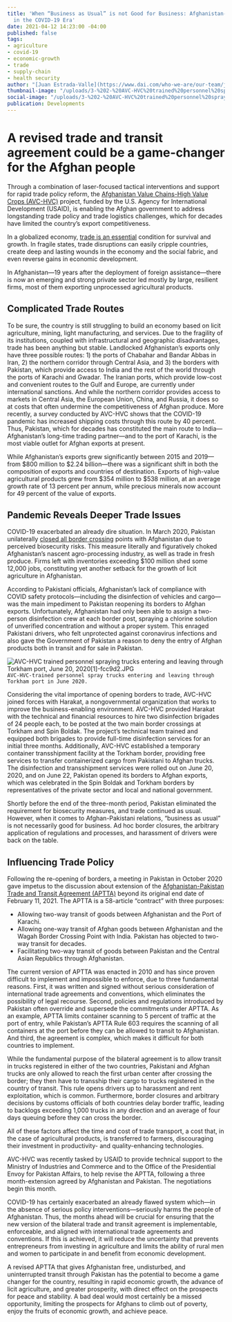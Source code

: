 ```yaml
---
title: 'When “Business as Usual” is not Good for Business: Afghanistan-Pakistan Trade
  in the COVID-19 Era'
date: 2021-04-12 14:23:00 -04:00
published: false
tags:
- agriculture
- covid-19
- economic-growth
- trade
- supply-chain
- health security
author: "[Juan Estrada-Valle](https://www.dai.com/who-we-are/our-team/juan-estrada-valle)"
thumbnail-image: "/uploads/3-%202-%20AVC-HVC%20trained%20personnel%20spraying%20trucks%20entering%20and%20leaving%20through%20Torkham%20port,%20June%2020,%202020%5B1%5D.JPG"
social-image: "/uploads/3-%202-%20AVC-HVC%20trained%20personnel%20spraying%20trucks%20entering%20and%20leaving%20through%20Torkham%20port,%20June%2020,%202020%5B1%5D.JPG"
publication: Developments
---
```


# A revised trade and transit agreement could be a game-changer for the Afghan people

Through a combination of laser-focused tactical interventions and support for rapid trade policy reform, the [Afghanistan Value Chains-High Value Crops (AVC-HVC)](https://www.dai.com/our-work/projects/afghanistan-value-chains-high-value-crops) project, funded by the U.S. Agency for International Development (USAID), is enabling the Afghan government to address longstanding trade policy and trade logistics challenges, which for decades have limited the country’s export competitiveness.







In a globalized economy, [trade is an essential](https://dai-global-developments.com/articles/trade-in-the-time-of-covid-19-risk-or-opportunity) condition for survival and growth. In fragile states, trade disruptions can easily cripple countries, create deep and lasting wounds in the economy and the social fabric, and even reverse gains in economic development.

In Afghanistan—19 years after the deployment of foreign assistance—there is now an emerging and strong private sector led mostly by large, resilient firms, most of them exporting unprocessed agricultural products.
 
## Complicated Trade Routes

To be sure, the country is still struggling to build an economy based on licit agriculture, mining, light manufacturing, and services. Due to the fragility of its institutions, coupled with infrastructural and geographic disadvantages, trade has been anything but stable. Landlocked Afghanistan’s exports only have three possible routes: 1) the ports of Chabahar and Bandar Abbas in Iran, 2) the northern corridor through Central Asia, and 3) the borders with Pakistan, which provide access to India and the rest of the world through the ports of Karachi and Gwadar. 
The Iranian ports, which provide low-cost and convenient routes to the Gulf and Europe, are currently under international sanctions. And while the northern corridor provides access to markets in Central Asia, the European Union, China, and Russia, it does so at costs that often undermine the competitiveness of Afghan produce. More recently, a survey conducted by AVC-HVC shows that the COVID-19 pandemic has increased shipping costs through this route by 40 percent. Thus, Pakistan, which for decades has constituted the main route to India—Afghanistan’s long-time trading partner—and to the port of Karachi, is the most viable outlet for Afghan exports at present. 

While Afghanistan’s exports grew significantly between 2015 and 2019—from $800 million to $2.24 billion—there was a significant shift in both the composition of exports and countries of destination. Exports of high-value agricultural products grew from $354 million to $538 million, at an average growth rate of 13 percent per annum, while precious minerals now account for 49 percent of the value of exports.

## Pandemic Reveals Deeper Trade Issues

COVID-19 exacerbated an already dire situation. In March 2020, Pakistan unilaterally [closed all border crossing](https://www.voanews.com/science-health/coronavirus-outbreak/pakistan-shuts-afghan-border-stop-spread-coronavirus) points with Afghanistan due to perceived biosecurity risks. This measure literally and figuratively choked Afghanistan’s nascent agro-processing industry, as well as trade in fresh produce. Firms left with inventories exceeding $100 million shed some 12,000 jobs, constituting yet another setback for the growth of licit agriculture in Afghanistan. 
  
According to Pakistani officials, Afghanistan’s lack of compliance with COVID safety protocols—including the disinfection of vehicles and cargo—was the main impediment to Pakistan reopening its borders to Afghan exports. Unfortunately, Afghanistan had only been able to assign a two-person disinfection crew at each border post, spraying a chlorine solution of unverified concentration and without a proper system. This enraged Pakistani drivers, who felt unprotected against coronavirus infections and also gave the Government of Pakistan a reason to deny the entry of Afghan products both in transit and for sale in Pakistan. 

![AVC-HVC trained personnel spraying trucks entering and leaving through Torkham port, June 20, 2020[1]-fcc9d2.JPG](/uploads/AVC-HVC%20trained%20personnel%20spraying%20trucks%20entering%20and%20leaving%20through%20Torkham%20port,%20June%2020,%202020%5B1%5D-fcc9d2.JPG)`AVC-HVC-trained personnel spray trucks entering and leaving through Torkham port in June 2020.`

Considering the vital importance of opening borders to trade, AVC-HVC joined forces with Harakat, a nongovernmental organization that works to improve the business-enabling environment. AVC-HVC provided Harakat with the technical and financial resources to hire two disinfection brigades of 24 people each, to be posted at the two main border crossings at Torkham and Spin Boldak. The project’s technical team trained and equipped both brigades to provide full-time disinfection services for an initial three months. Additionally, AVC-HVC established a temporary container transshipment facility at the Torkham border, providing free services to transfer containerized cargo from Pakistani to Afghan trucks. The disinfection and transshipment services were rolled out on June 20, 2020, and on June 22, Pakistan opened its borders to Afghan exports, which was celebrated in the Spin Boldak and Torkham borders by representatives of the private sector and local and national government.  

Shortly before the end of the three-month period, Pakistan eliminated the requirement for biosecurity measures, and trade continued as usual. However, when it comes to Afghan-Pakistani relations, “business as usual” is not necessarily good for business. Ad hoc border closures, the arbitrary application of regulations and processes, and harassment of drivers were back on the table.

## Influencing Trade Policy 

Following the re-opening of borders, a meeting in Pakistan in October 2020 gave impetus to the discussion about extension of the [Afghanistan-Pakistan Trade and Transit Agreement (APTTA)](https://en.wikipedia.org/wiki/Afghanistan%E2%80%93Pakistan_Transit_Trade_Agreement) beyond its original end date of February 11, 2021. The APTTA is a 58-article “contract” with three purposes:

* Allowing two-way transit of goods between Afghanistan and the Port of Karachi.
* Allowing one-way transit of Afghan goods between Afghanistan and the Wagah Border Crossing Point with India. Pakistan has objected to two-way transit for decades.
* Facilitating two-way transit of goods between Pakistan and the Central Asian Republics through Afghanistan.

The current version of APTTA was enacted in 2010 and has since proven difficult to implement and impossible to enforce, due to three fundamental reasons. First, it was written and signed without serious consideration of international trade agreements and conventions, which eliminates the possibility of legal recourse. Second, policies and regulations introduced by Pakistan often override and supersede the commitments under APTTA. As an example, APTTA limits container scanning to 5 percent of traffic at the port of entry, while Pakistan’s APTTA Rule 603 requires the scanning of all containers at the port before they can be allowed to transit to Afghanistan. And third, the agreement is complex, which makes it difficult for both countries to implement.

While the fundamental purpose of the bilateral agreement is to allow transit in trucks registered in either of the two countries, Pakistani and Afghan trucks are only allowed to reach the first urban center after crossing the border; they then have to transship their cargo to trucks registered in the country of transit. This rule opens drivers up to harassment and rent exploitation, which is common. Furthermore, border closures and arbitrary decisions by customs officials of both countries delay border traffic, leading to backlogs exceeding 1,000 trucks in any direction and an average of four days queuing before they can cross the border. 

All of these factors affect the time and cost of trade transport, a cost that, in the case of agricultural products, is transferred to farmers, discouraging their investment in productivity- and quality-enhancing technologies.

AVC-HVC was recently tasked by USAID to provide technical support to the Ministry of Industries and Commerce and to the Office of the Presidential Envoy for Pakistan Affairs, to help revise the APTTA, following a three month-extension agreed by Afghanistan and Pakistan. The negotiations begin this month.

COVID-19 has certainly exacerbated an already flawed system which—in the absence of serious policy interventions—seriously harms the people of Afghanistan. Thus, the months ahead will be crucial for ensuring that the new version of the bilateral trade and transit agreement is implementable, enforceable, and aligned with international trade agreements and conventions. If this is achieved, it will reduce the uncertainty that prevents entrepreneurs from investing in agriculture and limits the ability of rural men and women to participate in and benefit from economic development. 

A revised APTTA that gives Afghanistan free, undisturbed, and uninterrupted transit through Pakistan has the potential to become a game changer for the country, resulting in rapid economic growth, the advance of licit agriculture, and greater prosperity, with direct effect on the prospects for peace and stability. A bad deal would most certainly be a missed opportunity, limiting the prospects for Afghans to climb out of poverty, enjoy the fruits of economic growth, and achieve peace. 